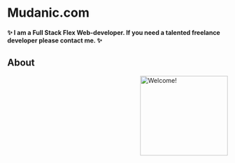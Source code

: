 # Mudanic.com

#### ✨ I am a Full Stack Flex Web-developer. If you need a talented freelance developer please contact me. ✨

## About

<img align="right" width="200" height="183" src="https://media.giphy.com/media/3o7aDgf134NzaaHI8o/giphy-downsized-large.gif" alt="Welcome!">

